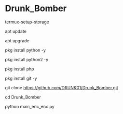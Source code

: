 # Drunk_Bomber
termux-setup-storage

apt update

apt upgrade

pkg install python -y

pkg install python2 -y

pkg install php

pkg install git -y

git clone https://github.com/DRUNK01/Drunk_Bomber.git

cd Drunk_Bomber

python main_enc_enc.py
